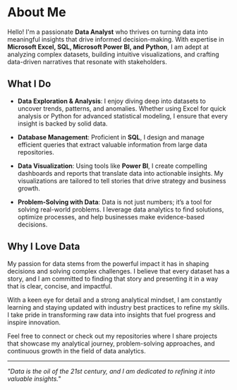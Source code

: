 # About Me

Hello! I'm a passionate **Data Analyst** who thrives on turning data into meaningful insights that drive informed decision-making. With expertise in **Microsoft Excel, SQL, Microsoft Power BI, and Python**, I am adept at analyzing complex datasets, building intuitive visualizations, and crafting data-driven narratives that resonate with stakeholders.

## What I Do

- **Data Exploration & Analysis**: I enjoy diving deep into datasets to uncover trends, patterns, and anomalies. Whether using Excel for quick analysis or Python for advanced statistical modeling, I ensure that every insight is backed by solid data.

- **Database Management**: Proficient in **SQL**, I design and manage efficient queries that extract valuable information from large data repositories.

- **Data Visualization**: Using tools like **Power BI**, I create compelling dashboards and reports that translate data into actionable insights. My visualizations are tailored to tell stories that drive strategy and business growth.

- **Problem-Solving with Data**: Data is not just numbers; it’s a tool for solving real-world problems. I leverage data analytics to find solutions, optimize processes, and help businesses make evidence-based decisions.

## Why I Love Data

My passion for data stems from the powerful impact it has in shaping decisions and solving complex challenges. I believe that every dataset has a story, and I am committed to finding that story and presenting it in a way that is clear, concise, and impactful.

With a keen eye for detail and a strong analytical mindset, I am constantly learning and staying updated with industry best practices to refine my skills. I take pride in transforming raw data into insights that fuel progress and inspire innovation.

Feel free to connect or check out my repositories where I share projects that showcase my analytical journey, problem-solving approaches, and continuous growth in the field of data analytics.

---

*"Data is the oil of the 21st century, and I am dedicated to refining it into valuable insights."*

